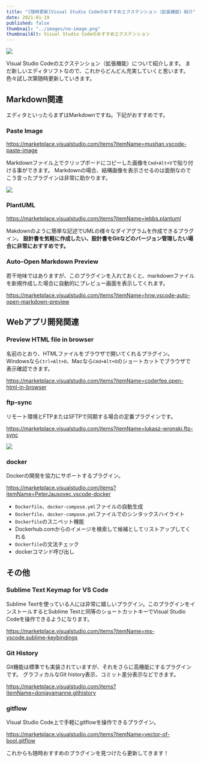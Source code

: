 ```yaml
---
title: "[随時更新]Visual Studio Codeのおすすめエクステンション（拡張機能）紹介"
date: 2021-01-19
published: false
thumbnail: "../images/no-image.png"
thumbnailAlt: Visual Studio Codeのおすすめエクステンション
---
```



![](https://www.image-pit.com/img/terakoya/posts/visual-studio-code-recommend-plugin/2bec72f467ee32b682f32248f13dbba5.png)

Visual Studio Codeのエクステンション（拡張機能）について紹介します。
まだ新しいエディタソフトなので、これからどんどん充実していくと思います。
色々試し次第随時更新していきます。


## Markdown関連

エディタといったらまずはMarkdownですね。下記がおすすめです。

### Paste Image

<a href="https://marketplace.visualstudio.com/items?itemName=mushan.vscode-paste-image" target="_blank">https://marketplace.visualstudio.com/items?itemName=mushan.vscode-paste-image</a>

Markdownファイル上でクリップボードにコピーした画像を`Cmd+Alt+V`で貼り付ける事ができます。
Markdownの場合、結構画像を表示させるのは面倒なのでこう言ったプラグインは非常に助かります。

![](https://raw.githubusercontent.com/mushanshitiancai/vscode-paste-image/master/res/vscode-paste-image.gif)

### PlantUML

<a href="https://marketplace.visualstudio.com/items?itemName=jebbs.plantuml" target="_blank">https://marketplace.visualstudio.com/items?itemName=jebbs.plantuml</a>

Makdownのように簡単な記述でUMLの様々なダイアグラムを作成できるプラグイン。
**設計書を気軽に作成したい、設計書をGitなどのバージョン管理したい場合に非常におすすめです。**

### Auto-Open Markdown Preview

若干地味ではありますが、このプラグインを入れておくと、markdownファイルを新規作成した場合に自動的にプレビュー画面を表示してくれます。

<a href="https://marketplace.visualstudio.com/items?itemName=hnw.vscode-auto-open-markdown-preview" target="_blank">https://marketplace.visualstudio.com/items?itemName=hnw.vscode-auto-open-markdown-preview</a>

## Webアプリ開発関連

### Preview HTML file in browser

名前のとおり、HTMLファイルをブラウザで開いてくれるプラグイン。
Windowsなら`Ctrl+Alt+O`、Macなら`Cmd+Alt+O`のショートカットでブラウザで表示確認できます。

<a href="https://marketplace.visualstudio.com/items?itemName=coderfee.open-html-in-browser" target="_blank">https://marketplace.visualstudio.com/items?itemName=coderfee.open-html-in-browser</a>

### ftp-sync

リモート環境とFTPまたはSFTPで同期する場合の定番プラグインです。

<a href="https://marketplace.visualstudio.com/items?itemName=lukasz-wronski.ftp-sync" target="_blank">https://marketplace.visualstudio.com/items?itemName=lukasz-wronski.ftp-sync</a>

![](http://i.imgur.com/W9h4pwW.gif)

### docker

Dockerの開発を協力にサポートするプラグイン。

<a href="https://marketplace.visualstudio.com/items?itemName=PeterJausovec.vscode-docker" target="_blank">https://marketplace.visualstudio.com/items?itemName=PeterJausovec.vscode-docker</a>

- `Dockerfile`、`docker-compose.yml`ファイルの自動生成
- `Dockerfile`、`docker-compose.yml`ファイルでのシンタックスハイライト
- `Dockerfile`のスニペット機能
- Dockerhub.comからのイメージを検索して候補としてリストアップしてくれる
- `Dockerfile`の文法チェック
- dockerコマンド呼び出し

## その他

### Sublime Text Keymap for VS Code

Sublime Textを使っている人には非常に嬉しいプラグイン。このプラグインをインストールするとSublime Textと同等のショートカットキーでVisual Studio Codeを操作できるようになります。

<a href="https://marketplace.visualstudio.com/items?itemName=ms-vscode.sublime-keybindings" target="_blank">https://marketplace.visualstudio.com/items?itemName=ms-vscode.sublime-keybindings</a>

### Git History

Git機能は標準でも実装されていますが、それをさらに高機能にするプラグインです。
グラフィカルなGit history表示、コミット差分表示などできます。

<a href="https://marketplace.visualstudio.com/items?itemName=donjayamanne.githistory" target="_blank">https://marketplace.visualstudio.com/items?itemName=donjayamanne.githistory</a>

### gitflow

Visual Studio Code上で手軽にgitflowを操作できるプラグイン。

<a href="https://marketplace.visualstudio.com/items?itemName=vector-of-bool.gitflow" target="_blank">https://marketplace.visualstudio.com/items?itemName=vector-of-bool.gitflow</a>

これからも随時おすすめのプラグインを見つけたら更新してきます！


<!--
// この記事を日本語化
https://scotch.io/tutorials/best-of-visual-studio-code-features-plugins-acting-like-atom-and-sublime
-->